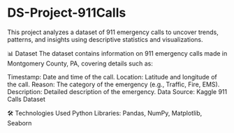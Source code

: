 # DS-Project-911Calls

This project analyzes a dataset of 911 emergency calls to uncover trends, patterns, and insights using descriptive statistics and visualizations.

📊 Dataset
The dataset contains information on 911 emergency calls made in Montgomery County, PA, covering details such as:

Timestamp: Date and time of the call.
Location: Latitude and longitude of the call.
Reason: The category of the emergency (e.g., Traffic, Fire, EMS).
Description: Detailed description of the emergency.
Data Source: Kaggle 911 Calls Dataset

🛠 Technologies Used
Python
Libraries: Pandas, NumPy, Matplotlib, Seaborn
